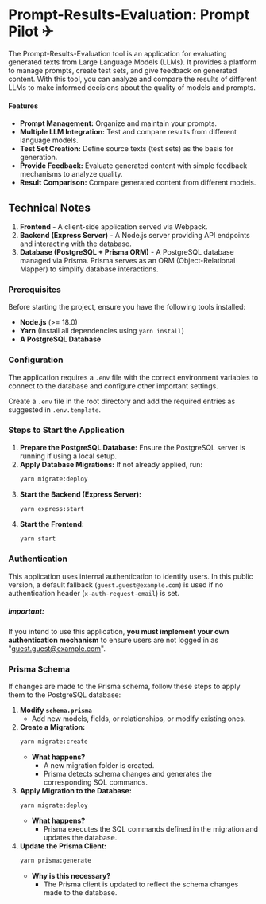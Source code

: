 # Prompt-Results-Evaluation: Prompt Pilot ✈

The Prompt-Results-Evaluation tool is an application for evaluating generated texts from Large Language Models (LLMs). It provides a platform to manage prompts, create test sets, and give feedback on generated content. With this tool, you can analyze and compare the results of different LLMs to make informed decisions about the quality of models and prompts.

#### Features
- **Prompt Management:** Organize and maintain your prompts.
- **Multiple LLM Integration:** Test and compare results from different language models.
- **Test Set Creation:** Define source texts (test sets) as the basis for generation.
- **Provide Feedback:** Evaluate generated content with simple feedback mechanisms to analyze quality.
- **Result Comparison:** Compare generated content from different models.

## Technical Notes

1. **Frontend** - A client-side application served via Webpack.
2. **Backend (Express Server)** - A Node.js server providing API endpoints and interacting with the database.
3. **Database (PostgreSQL + Prisma ORM)** - A PostgreSQL database managed via Prisma. Prisma serves as an ORM (Object-Relational Mapper) to simplify database interactions.

### Prerequisites

Before starting the project, ensure you have the following tools installed:

- **Node.js** (>= 18.0)
- **Yarn** (Install all dependencies using `yarn install`)
- **A PostgreSQL Database**

### Configuration

The application requires a `.env` file with the correct environment variables to connect to the database and configure other important settings.

Create a `.env` file in the root directory and add the required entries as suggested in `.env.template`.

### Steps to Start the Application

1. **Prepare the PostgreSQL Database:** Ensure the PostgreSQL server is running if using a local setup.
2. **Apply Database Migrations:** If not already applied, run:
   ```sh
   yarn migrate:deploy
   ```
3. **Start the Backend (Express Server):**
   ```sh
   yarn express:start
   ```
4. **Start the Frontend:**
   ```sh
   yarn start
   ```

### Authentication

This application uses internal authentication to identify users.
In this public version, a default fallback (`guest.guest@example.com`) is used if no authentication header (`x-auth-request-email`) is set.

##### Important:
If you intend to use this application, **you must implement your own authentication mechanism** to ensure users are not logged in as "guest.guest@example.com".

### Prisma Schema

If changes are made to the Prisma schema, follow these steps to apply them to the PostgreSQL database:

1. **Modify `schema.prisma`**
   - Add new models, fields, or relationships, or modify existing ones.
2. **Create a Migration:**
   ```sh
   yarn migrate:create
   ```
   - **What happens?**
     - A new migration folder is created.
     - Prisma detects schema changes and generates the corresponding SQL commands.
3. **Apply Migration to the Database:**
   ```sh
   yarn migrate:deploy
   ```
   - **What happens?**
     - Prisma executes the SQL commands defined in the migration and updates the database.
4. **Update the Prisma Client:**
   ```sh
   yarn prisma:generate
   ```
   - **Why is this necessary?**
     - The Prisma client is updated to reflect the schema changes made to the database.